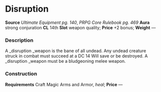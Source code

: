 ﻿---
name: "Disruption"
type: "weapon_quality"
price: "+2 bonus"
description: |
  "A _disruption _weapon is the bane of all undead. Any undead creature struck in combat must succeed at a DC 14 Will save or be destroyed. A _disruption _weapon must be a bludgeoning melee weapon."
---

#  Disruption

**Source** _Ultimate Equipment pg. 140_, _PRPG Core Rulebook pg. 469_
**Aura** strong conjuration **CL** 14th
**Slot** weapon quality; **Price** +2 bonus; **Weight** —

### Description

A _disruption _weapon is the bane of all undead. Any undead creature struck in combat must succeed at a DC 14 Will save or be destroyed. A _disruption _weapon must be a bludgeoning melee weapon.

### Construction

**Requirements** Craft Magic Arms and Armor, _heal_; **Price** —